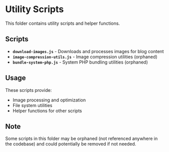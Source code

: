 # Utility Scripts

This folder contains utility scripts and helper functions.

## Scripts

- **`download-images.js`** - Downloads and processes images for blog content
- **`image-compression-utils.js`** - Image compression utilities (orphaned)
- **`bundle-system-php.js`** - System PHP bundling utilities (orphaned)

## Usage

These scripts provide:
- Image processing and optimization
- File system utilities
- Helper functions for other scripts

## Note

Some scripts in this folder may be orphaned (not referenced anywhere in the codebase) and could potentially be removed if not needed.
